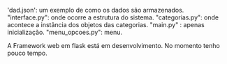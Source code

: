 'dad.json': um exemplo de como os dados são armazenados. 
"interface.py": onde ocorre a estrutura do sistema.
"categorias.py": onde acontece a instância dos objetos das categorias. 
"main.py" : apenas inicialização. 
"menu_opcoes.py": menu.

A Framework web em flask está em desenvolvimento. No momento tenho pouco tempo.
